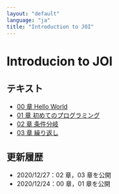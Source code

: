 ```yaml
---
layout: "default"
language: "ja"
title: "Introduction to JOI"
---
```


# Introducion to JOI

## テキスト
- [00 章 Hello World](00.pdf)
- [01 章 初めてのプログラミング](01.pdf)
- [02 章 条件分岐](02.pdf)
- [03 章 繰り返し](03.pdf)

## 更新履歴
- 2020/12/27：02 章，03 章を公開
- 2020/12/24：00 章，01 章を公開
